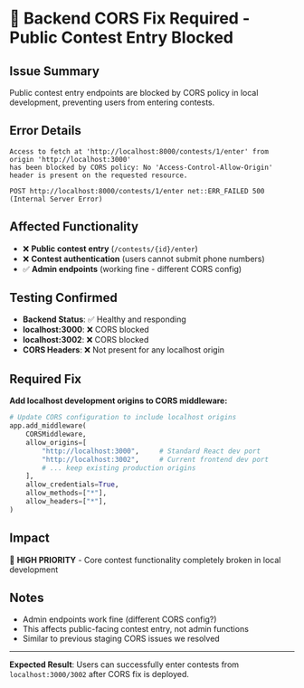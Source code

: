# 🚨 Backend CORS Fix Required - Public Contest Entry Blocked

## **Issue Summary**
Public contest entry endpoints are blocked by CORS policy in local development, preventing users from entering contests.

## **Error Details**
```
Access to fetch at 'http://localhost:8000/contests/1/enter' from origin 'http://localhost:3000' 
has been blocked by CORS policy: No 'Access-Control-Allow-Origin' header is present on the requested resource.

POST http://localhost:8000/contests/1/enter net::ERR_FAILED 500 (Internal Server Error)
```

## **Affected Functionality**
- ❌ **Public contest entry** (`/contests/{id}/enter`)
- ❌ **Contest authentication** (users cannot submit phone numbers)
- ✅ **Admin endpoints** (working fine - different CORS config)

## **Testing Confirmed**
- **Backend Status**: ✅ Healthy and responding
- **localhost:3000**: ❌ CORS blocked
- **localhost:3002**: ❌ CORS blocked
- **CORS Headers**: ❌ Not present for any localhost origin

## **Required Fix**
**Add localhost development origins to CORS middleware:**

```python
# Update CORS configuration to include localhost origins
app.add_middleware(
    CORSMiddleware,
    allow_origins=[
        "http://localhost:3000",     # Standard React dev port
        "http://localhost:3002",     # Current frontend dev port
        # ... keep existing production origins
    ],
    allow_credentials=True,
    allow_methods=["*"],
    allow_headers=["*"],
)
```

## **Impact**
🔴 **HIGH PRIORITY** - Core contest functionality completely broken in local development

## **Notes**
- Admin endpoints work fine (different CORS config?)
- This affects public-facing contest entry, not admin functions
- Similar to previous staging CORS issues we resolved

---
**Expected Result**: Users can successfully enter contests from `localhost:3000/3002` after CORS fix is deployed.
